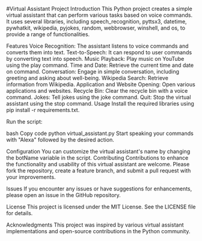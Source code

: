 

#Virtual Assistant Project
Introduction
This Python project creates a simple virtual assistant that can perform various tasks based on voice commands. It uses several libraries, including speech_recognition, pyttsx3, datetime, pywhatkit, wikipedia, pyjokes, random, webbrowser, winshell, and os, to provide a range of functionalities.

Features
Voice Recognition: The assistant listens to voice commands and converts them into text.
Text-to-Speech: It can respond to user commands by converting text into speech.
Music Playback: Play music on YouTube using the play command.
Time and Date: Retrieve the current time and date on command.
Conversation: Engage in simple conversation, including greeting and asking about well-being.
Wikipedia Search: Retrieve information from Wikipedia.
Application and Website Opening: Open various applications and websites.
Recycle Bin: Clear the recycle bin with a voice command.
Jokes: Tell jokes using the joke command.
Quit: Stop the virtual assistant using the stop command.
Usage
Install the required libraries using pip install -r requirements.txt.

Run the script:

bash
Copy code
python virtual_assistant.py
Start speaking your commands with "Alexa" followed by the desired action.

Configuration
You can customize the virtual assistant's name by changing the botName variable in the script.
Contributing
Contributions to enhance the functionality and usability of this virtual assistant are welcome. Please fork the repository, create a feature branch, and submit a pull request with your improvements.

Issues
If you encounter any issues or have suggestions for enhancements, please open an issue in the GitHub repository.

License
This project is licensed under the MIT License. See the LICENSE file for details.

Acknowledgments
This project was inspired by various virtual assistant implementations and open-source contributions in the Python community.
